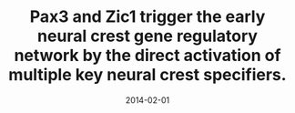 ---
title: "Pax3 and Zic1 trigger the early neural crest gene regulatory network by the direct activation of multiple key neural crest specifiers."
collection: publications
permalink: /publications/2014-02-01-Pax3-and-Zic1-trigger-the-early-neural-crest-gene-regulatory-network-by-the-direct-activation-of-multiple-key-neural-crest-specifiers
date: 2014-02-01
paperurl: 'https://doi.org/10.1016/j.ydbio.2013.12.010'
citation: 'J.-L. Plouhinec, D.&nbsp;D. Roche, C.&nbsp;Pegoraro, A.&nbsp;L. Figueiredo, F.&nbsp;Maczkowiak, L.&nbsp;J. Brunet, … A.&nbsp;H. Monsoro-Burq.
<span class="bibtex-protected">Pax3</span> and <span class="bibtex-protected">Zic1</span> trigger the early neural crest gene regulatory network by the direct activation of multiple key neural crest specifiers.
<em>Dev. Biol.</em>, 386(2):461–472, 2014.'
---